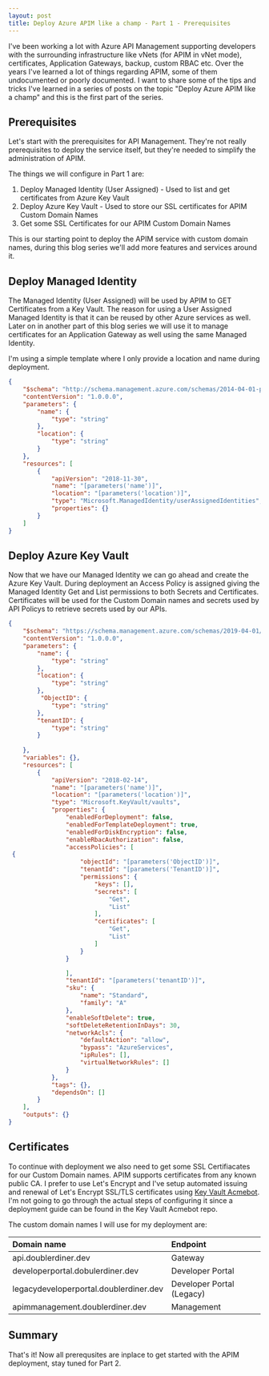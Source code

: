 ```yaml
---
layout: post
title: Deploy Azure APIM like a champ - Part 1 - Prerequisites
---
```


I've been working a lot with Azure API Management supporting developers with the surrounding infrastructure like vNets (for APIM in vNet mode), certificates, Application Gateways, backup, custom RBAC etc. Over the years I've learned a lot of things regarding APIM, some of them undocumented or poorly documented. I want to share some of the tips and tricks I've learned in a series of posts on the topic "Deploy Azure APIM like a champ" and this is the first part of the series.

Prerequisites
------

Let's start with the prerequisites for API Management. They're not really prerequisites to deploy the service itself, but they're needed to simplify the administration of APIM.

The things we will configure in Part 1 are:

1. Deploy Managed Identity (User Assigned) - Used to list and get certificates from Azure Key Vault
2. Deploy Azure Key Vault - Used to store our SSL certificates for APIM Custom Domain Names
3. Get some SSL Certificates for our APIM Custom Domain Names

This is our starting point to deploy the APIM service with custom domain names, during this blog series we'll add more features and services around it.

Deploy Managed Identity
-----

The Managed Identity (User Assigned) will be used by APIM to GET Certificates from a Key Vault. The reason for using a User Assigned Managed Identity is that it can be reused by other Azure services as well. Later on in another part of this blog series we will use it to manage certificates for an Application Gateway as well using the same Managed Identity.

I'm using a simple template where I only provide a location and name during deployment.

````JSON
{
    "$schema": "http://schema.management.azure.com/schemas/2014-04-01-preview/deploymentTemplate.json#",
    "contentVersion": "1.0.0.0",
    "parameters": {
        "name": {
            "type": "string"
        },
        "location": {
            "type": "string"
        }
    },
    "resources": [
        {
            "apiVersion": "2018-11-30",
            "name": "[parameters('name')]",
            "location": "[parameters('location')]",
            "type": "Microsoft.ManagedIdentity/userAssignedIdentities",
            "properties": {}
        }
    ]
}
````

Deploy Azure Key Vault
-----

Now that we have our Managed Identity we can go ahead and create the Azure Key Vault. During deployment an Access Policy is assigned giving the Managed Identity Get and List permissions to both Secrets and Certificates. Certificates will be used for the Custom Domain names and secrets used by API Policys to retrieve secrets used by our APIs. 

````JSON
{
    "$schema": "https://schema.management.azure.com/schemas/2019-04-01/deploymentTemplate.json#",
    "contentVersion": "1.0.0.0",
    "parameters": {
        "name": {
            "type": "string"
        },
        "location": {
            "type": "string"
        },
         "ObjectID": {
            "type": "string"        
        },  
        "tenantID": {
            "type": "string"        
        }   
      
    },
    "variables": {},
    "resources": [
        {
            "apiVersion": "2018-02-14",
            "name": "[parameters('name')]",
            "location": "[parameters('location')]",
            "type": "Microsoft.KeyVault/vaults",
            "properties": {
                "enabledForDeployment": false,
                "enabledForTemplateDeployment": true,
                "enabledForDiskEncryption": false,
                "enableRbacAuthorization": false,
                "accessPolicies": [
 {
                    "objectId": "[parameters('ObjectID')]",
                    "tenantId": "[parameters('TenantID')]",
                    "permissions": {
                        "keys": [],
                        "secrets": [
                            "Get",
                            "List"
                        ],
                        "certificates": [
                            "Get",
                            "List"
                        ]
                    }
                }

                ],
                "tenantId": "[parameters('tenantID')]",
                "sku": {
                    "name": "Standard",
                    "family": "A"
                },
                "enableSoftDelete": true,
                "softDeleteRetentionInDays": 30,
                "networkAcls": {                  
                    "defaultAction": "allow",
                    "bypass": "AzureServices",
                    "ipRules": [],
                    "virtualNetworkRules": []     
                }
            },
            "tags": {},
            "dependsOn": []
        }
    ],
    "outputs": {}
}
````

Certificates
-----

To continue with deployment we also need to get some SSL Certifiacates for our Custom Domain names. APIM supports certificates from any known public CA. I prefer to use Let's Encrypt and I've setup automated issuing and renewal of Let's Encrypt SSL/TLS certificates using [Key Vault Acmebot](https://github.com/shibayan/keyvault-acmebot). I'm not going to go through the actual steps of configuring it since a deployment guide can be found in the Key Vault Acmebot repo.

The custom domain names I will use for my deployment are:

| Domain name   | Endpoint      |
| :------------- |:-------------|
| api.doublerdiner.dev     | Gateway |
| developerportal.dobulerdiner.dev   | Developer Portal      |
| legacydeveloperportal.doublerdiner.dev | Developer Portal (Legacy)     |
| apimmanagement.doublerdiner.dev | Management    |

Summary
-----
That's it! Now all prerequsites are inplace to get started with the APIM deployment, stay tuned for Part 2.